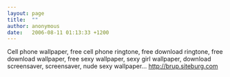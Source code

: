 ```yaml
---
layout: page
title:  ""
author: anonymous
date:   2006-08-11 01:13:33 +1200
---
```


   Cell phone wallpaper, free cell phone ringtone, free download ringtone, free download wallpaper, free sexy wallpaper, sexy girl wallpaper, download screensaver, screensaver, nude sexy wallpaper... http://brup.siteburg.com
